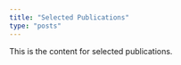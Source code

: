 ```yaml
---
title: "Selected Publications"
type: "posts"
---
```


This is the content for selected publications.

